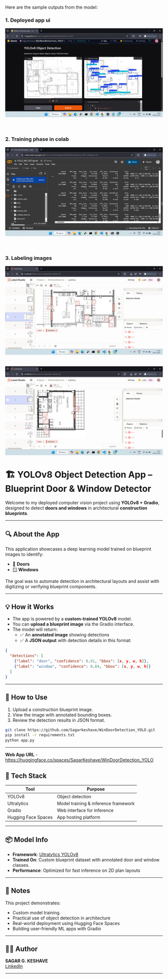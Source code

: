 
Here are the sample outputs from the model:
<br>
### 1. Deployed app ui

![Model Prediction 1](assets/web_ui.jpg)
<br>
<br>
<br>
### 2. Training phase in colab
![Model Prediction 1](assets/yolo_training.jpg)
<br>
<br>
<br>
### 3. Labeling images
![Model Prediction 1](assets/label_1.jpg)
<br>
<br>
<br>
![Model Prediction 2](assets/label_2.jpg)

# 🏗️ YOLOv8 Object Detection App – Blueprint Door & Window Detector

Welcome to my deployed computer vision project using **YOLOv8 + Gradio**, designed to detect **doors and windows** in architectural **construction blueprints**.

---

## 🔍 About the App

This application showcases a deep learning model trained on blueprint images to identify:
- 🚪 **Doors**
- 🪟 **Windows**

The goal was to automate detection in architectural layouts and assist with digitizing or verifying blueprint components.

---

## 💡 How it Works

- The app is powered by a **custom-trained YOLOv8** model.
- You can **upload a blueprint image** via the Gradio interface.
- The model will return:
  - ✅ An **annotated image** showing detections
  - ✅ A **JSON output** with detection details in this format:

```json
{
  "detections": [
    {"label": "door", "confidence": 0.91, "bbox": [x, y, w, h]},
    {"label": "window", "confidence": 0.84, "bbox": [x, y, w, h]}
  ]
}
```

---

## 🚀 How to Use

1. Upload a construction blueprint image.
2. View the image with annotated bounding boxes.
3. Review the detection results in JSON format.


```bash
git clone https://github.com/Sagarkeshave/WinDoorDetection_YOLO.git
pip install -r requirements.txt
python app.py
```

---

**Web App URL** - https://huggingface.co/spaces/SagarKeshave/WinDoorDetection_YOLO

## 🧠 Tech Stack

| Tool        | Purpose                              |
|-------------|--------------------------------------|
| YOLOv8      | Object detection                     |
| Ultralytics | Model training & inference framework |
| Gradio      | Web interface for inference          |
| Hugging Face Spaces | App hosting platform         |

---

## 📦 Model Info

- **Framework**: [Ultralytics YOLOv8](https://docs.ultralytics.com/)
- **Trained On**: Custom blueprint dataset with annotated door and window classes.
- **Performance**: Optimized for fast inference on 2D plan layouts

---

## 🎯 Notes

This project demonstrates:
- Custom model training.
- Practical use of object detection in architecture
- Real-world deployment using Hugging Face Spaces
- Building user-friendly ML apps with Gradio

---

## 🙋‍♂️ Author

**SAGAR G. KESHAVE**  
[LinkedIn](https://www.linkedin.com/in/sagar-keshave-564916221/)

---
